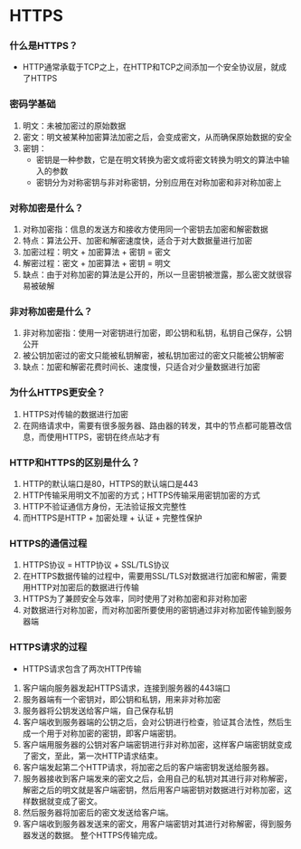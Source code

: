 # HTTPS

### 什么是HTTPS？
- HTTP通常承载于TCP之上，在HTTP和TCP之间添加一个安全协议层，就成了HTTPS

### 密码学基础
1.  明文：未被加密过的原始数据
2.  密文：明文被某种加密算法加密之后，会变成密文，从而确保原始数据的安全
3.  密钥：
    - 密钥是一种参数，它是在明文转换为密文或将密文转换为明文的算法中输入的参数
    - 密钥分为对称密钥与非对称密钥，分别应用在对称加密和非对称加密上

### 对称加密是什么？
1.  对称加密指：信息的发送方和接收方使用同一个密钥去加密和解密数据
2.  特点：算法公开、加密和解密速度快，适合于对大数据量进行加密
3.  加密过程：明文 + 加密算法 + 密钥 = 密文
4.  解密过程：密文 + 加密算法 + 密钥 = 明文
5.  缺点：由于对称加密的算法是公开的，所以一旦密钥被泄露，那么密文就很容易被破解

### 非对称加密是什么？
1.  非对称加密指：使用一对密钥进行加密，即公钥和私钥，私钥自己保存，公钥公开
2.  被公钥加密过的密文只能被私钥解密，被私钥加密过的密文只能被公钥解密
3.  缺点：加密和解密花费时间长、速度慢，只适合对少量数据进行加密

### 为什么HTTPS更安全？
1.  HTTPS对传输的数据进行加密
2.  在网络请求中，需要有很多服务器、路由器的转发，其中的节点都可能篡改信息，而使用HTTPS，密钥在终点站才有

### HTTP和HTTPS的区别是什么？
1.  HTTP的默认端口是80，HTTPS的默认端口是443
2.  HTTP传输采用明文不加密的方式；HTTPS传输采用密钥加密的方式 
3.  HTTP不验证通信方身份，无法验证报文完整性
4.  而HTTPS是HTTP + 加密处理 + 认证 + 完整性保护

### HTTPS的通信过程
1.  HTTPS协议 = HTTP协议 + SSL/TLS协议
2.  在HTTPS数据传输的过程中，需要用SSL/TLS对数据进行加密和解密，需要用HTTP对加密后的数据进行传输
3.  HTTPS为了兼顾安全与效率，同时使用了对称加密和非对称加密
4.  对数据进行对称加密，而对称加密所要使用的密钥通过非对称加密传输到服务器端

### HTTPS请求的过程
- HTTPS请求包含了两次HTTP传输
1. 客户端向服务器发起HTTPS请求，连接到服务器的443端口
2. 服务器端有一个密钥对，即公钥和私钥，用来非对称加密
3. 服务器将公钥发送给客户端，自己保存私钥
4. 客户端收到服务器端的公钥之后，会对公钥进行检查，验证其合法性，然后生成一个用于对称加密的密钥，即客户端密钥。
5. 客户端用服务器的公钥对客户端密钥进行非对称加密，这样客户端密钥就变成了密文，至此，第一次HTTP请求结束。
5. 客户端发起第二个HTTP请求，将加密之后的客户端密钥发送给服务器。
6. 服务器接收到客户端发来的密文之后，会用自己的私钥对其进行非对称解密，解密之后的明文就是客户端密钥，然后用客户端密钥对数据进行对称加密，这样数据就变成了密文。
7. 然后服务器将加密后的密文发送给客户端。
8. 客户端收到服务器发送来的密文，用客户端密钥对其进行对称解密，得到服务器发送的数据。
整个HTTPS传输完成。

### 